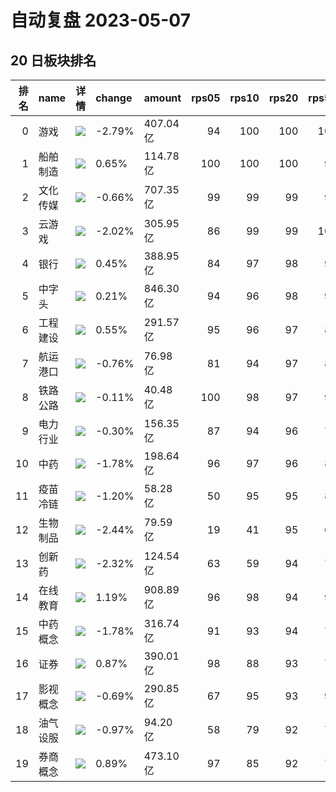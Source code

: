 # 自动复盘 2023-05-07
## 20 日板块排名
|   排名 | name     | 详情                                                                                              | change   | amount   |   rps05 |   rps10 |   rps20 |   rps50 |   rps120 |   rps250 | volume      |
|-------:|:---------|:--------------------------------------------------------------------------------------------------|:---------|:---------|--------:|--------:|--------:|--------:|---------:|---------:|:------------|
|      0 | 游戏     | ![](https://sykent-blog-image.oss-cn-beijing.aliyuncs.com/quant/image/2023/5/1683467779-test.jpg) | -2.79%   | 407.04亿 |      94 |     100 |     100 |     100 |      100 |      100 | 3194.41万手 |
|      1 | 船舶制造 | ![](https://sykent-blog-image.oss-cn-beijing.aliyuncs.com/quant/image/2023/5/1683467780-test.jpg) | 0.65%    | 114.78亿 |     100 |     100 |     100 |      99 |       93 |       96 | 893.28万手  |
|      2 | 文化传媒 | ![](https://sykent-blog-image.oss-cn-beijing.aliyuncs.com/quant/image/2023/5/1683467781-test.jpg) | -0.66%   | 707.35亿 |      99 |      99 |      99 |      99 |       99 |       99 | 6060.85万手 |
|      3 | 云游戏   | ![](https://sykent-blog-image.oss-cn-beijing.aliyuncs.com/quant/image/2023/5/1683467782-test.jpg) | -2.02%   | 305.95亿 |      86 |      99 |      99 |     100 |      100 |      100 | 2231.46万手 |
|      4 | 银行     | ![](https://sykent-blog-image.oss-cn-beijing.aliyuncs.com/quant/image/2023/5/1683467782-test.jpg) | 0.45%    | 388.95亿 |      84 |      97 |      98 |      90 |       86 |        8 | 6478.15万手 |
|      5 | 中字头   | ![](https://sykent-blog-image.oss-cn-beijing.aliyuncs.com/quant/image/2023/5/1683467783-test.jpg) | 0.21%    | 846.30亿 |      94 |      96 |      98 |      97 |       96 |       91 | 8602.74万手 |
|      6 | 工程建设 | ![](https://sykent-blog-image.oss-cn-beijing.aliyuncs.com/quant/image/2023/5/1683467784-test.jpg) | 0.55%    | 291.57亿 |      95 |      96 |      97 |      89 |       85 |       59 | 3836.99万手 |
|      7 | 航运港口 | ![](https://sykent-blog-image.oss-cn-beijing.aliyuncs.com/quant/image/2023/5/1683467784-test.jpg) | -0.76%   | 76.98亿  |      81 |      94 |      97 |      83 |       69 |       47 | 1462.65万手 |
|      8 | 铁路公路 | ![](https://sykent-blog-image.oss-cn-beijing.aliyuncs.com/quant/image/2023/5/1683467785-test.jpg) | -0.11%   | 40.48亿  |     100 |      98 |      97 |      90 |       88 |       66 | 670.53万手  |
|      9 | 电力行业 | ![](https://sykent-blog-image.oss-cn-beijing.aliyuncs.com/quant/image/2023/5/1683467785-test.jpg) | -0.30%   | 156.35亿 |      87 |      94 |      96 |      75 |       51 |       47 | 2519.80万手 |
|     10 | 中药     | ![](https://sykent-blog-image.oss-cn-beijing.aliyuncs.com/quant/image/2023/5/1683467786-test.jpg) | -1.78%   | 198.64亿 |      96 |      97 |      96 |      84 |       85 |       87 | 1351.09万手 |
|     11 | 疫苗冷链 | ![](https://sykent-blog-image.oss-cn-beijing.aliyuncs.com/quant/image/2023/5/1683467786-test.jpg) | -1.20%   | 58.28亿  |      50 |      95 |      95 |      83 |       83 |       81 | 504.15万手  |
|     12 | 生物制品 | ![](https://sykent-blog-image.oss-cn-beijing.aliyuncs.com/quant/image/2023/5/1683467787-test.jpg) | -2.44%   | 79.59亿  |      19 |      41 |      95 |      65 |       66 |       65 | 354.48万手  |
|     13 | 创新药   | ![](https://sykent-blog-image.oss-cn-beijing.aliyuncs.com/quant/image/2023/5/1683467787-test.jpg) | -2.32%   | 124.54亿 |      63 |      59 |      94 |      74 |       70 |        0 | 608.54万手  |
|     14 | 在线教育 | ![](https://sykent-blog-image.oss-cn-beijing.aliyuncs.com/quant/image/2023/5/1683467788-test.jpg) | 1.19%    | 908.89亿 |      96 |      98 |      94 |      98 |       98 |       98 | 6455.28万手 |
|     15 | 中药概念 | ![](https://sykent-blog-image.oss-cn-beijing.aliyuncs.com/quant/image/2023/5/1683467789-test.jpg) | -1.78%   | 316.74亿 |      91 |      93 |      94 |      75 |       74 |       67 | 2238.96万手 |
|     16 | 证券     | ![](https://sykent-blog-image.oss-cn-beijing.aliyuncs.com/quant/image/2023/5/1683467789-test.jpg) | 0.87%    | 390.01亿 |      98 |      88 |      93 |      78 |       80 |       19 | 4050.56万手 |
|     17 | 影视概念 | ![](https://sykent-blog-image.oss-cn-beijing.aliyuncs.com/quant/image/2023/5/1683467790-test.jpg) | -0.69%   | 290.85亿 |      67 |      95 |      93 |      97 |       97 |       84 | 3289.43万手 |
|     18 | 油气设服 | ![](https://sykent-blog-image.oss-cn-beijing.aliyuncs.com/quant/image/2023/5/1683467791-test.jpg) | -0.97%   | 94.20亿  |      58 |      79 |      92 |      78 |       67 |       42 | 1131.10万手 |
|     19 | 券商概念 | ![](https://sykent-blog-image.oss-cn-beijing.aliyuncs.com/quant/image/2023/5/1683467792-test.jpg) | 0.89%    | 473.10亿 |      97 |      85 |      92 |      77 |       79 |       16 | 4643.03万手 |